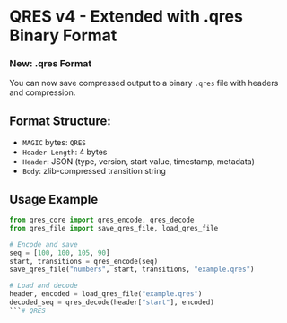 # QRES v4 - Extended with .qres Binary Format

### New: .qres Format
You can now save compressed output to a binary `.qres` file with headers and compression.

## Format Structure:
- `MAGIC` bytes: `QRES`
- `Header Length`: 4 bytes
- `Header`: JSON (type, version, start value, timestamp, metadata)
- `Body`: zlib-compressed transition string

## Usage Example

```python
from qres_core import qres_encode, qres_decode
from qres_file import save_qres_file, load_qres_file

# Encode and save
seq = [100, 100, 105, 90]
start, transitions = qres_encode(seq)
save_qres_file("numbers", start, transitions, "example.qres")

# Load and decode
header, encoded = load_qres_file("example.qres")
decoded_seq = qres_decode(header["start"], encoded)
```# QRES
